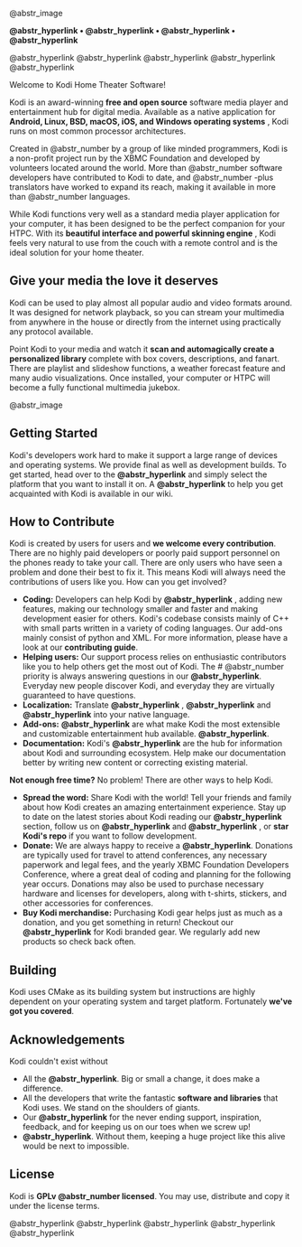 @abstr_image 

**@abstr_hyperlink • @abstr_hyperlink • @abstr_hyperlink • @abstr_hyperlink**

@abstr_hyperlink @abstr_hyperlink @abstr_hyperlink @abstr_hyperlink @abstr_hyperlink 

Welcome to Kodi Home Theater Software! 

Kodi is an award-winning **free and open source** software media player and entertainment hub for digital media. Available as a native application for **Android, Linux, BSD, macOS, iOS, and Windows operating systems** , Kodi runs on most common processor architectures.

Created in @abstr_number by a group of like minded programmers, Kodi is a non-profit project run by the XBMC Foundation and developed by volunteers located around the world. More than @abstr_number software developers have contributed to Kodi to date, and @abstr_number -plus translators have worked to expand its reach, making it available in more than @abstr_number languages.

While Kodi functions very well as a standard media player application for your computer, it has been designed to be the perfect companion for your HTPC. With its **beautiful interface and powerful skinning engine** , Kodi feels very natural to use from the couch with a remote control and is the ideal solution for your home theater.

## Give your media the love it deserves

Kodi can be used to play almost all popular audio and video formats around. It was designed for network playback, so you can stream your multimedia from anywhere in the house or directly from the internet using practically any protocol available.

Point Kodi to your media and watch it **scan and automagically create a personalized library** complete with box covers, descriptions, and fanart. There are playlist and slideshow functions, a weather forecast feature and many audio visualizations. Once installed, your computer or HTPC will become a fully functional multimedia jukebox.

@abstr_image 

## Getting Started

Kodi's developers work hard to make it support a large range of devices and operating systems. We provide final as well as development builds. To get started, head over to the **@abstr_hyperlink** and simply select the platform that you want to install it on. A **@abstr_hyperlink** to help you get acquainted with Kodi is available in our wiki.

## How to Contribute

Kodi is created by users for users and **we welcome every contribution**. There are no highly paid developers or poorly paid support personnel on the phones ready to take your call. There are only users who have seen a problem and done their best to fix it. This means Kodi will always need the contributions of users like you. How can you get involved?

  * **Coding:** Developers can help Kodi by **@abstr_hyperlink** , adding new features, making our technology smaller and faster and making development easier for others. Kodi's codebase consists mainly of C++ with small parts written in a variety of coding languages. Our add-ons mainly consist of python and XML. For more information, please have a look at our **contributing guide**.
  * **Helping users:** Our support process relies on enthusiastic contributors like you to help others get the most out of Kodi. The # @abstr_number priority is always answering questions in our **@abstr_hyperlink**. Everyday new people discover Kodi, and everyday they are virtually guaranteed to have questions.
  * **Localization:** Translate **@abstr_hyperlink** , **@abstr_hyperlink** and **@abstr_hyperlink** into your native language.
  * **Add-ons:** **@abstr_hyperlink** are what make Kodi the most extensible and customizable entertainment hub available. **@abstr_hyperlink**.
  * **Documentation:** Kodi's **@abstr_hyperlink** are the hub for information about Kodi and surrounding ecosystem. Help make our documentation better by writing new content or correcting existing material.



**Not enough free time?** No problem! There are other ways to help Kodi.

  * **Spread the word:** Share Kodi with the world! Tell your friends and family about how Kodi creates an amazing entertainment experience. Stay up to date on the latest stories about Kodi reading our **@abstr_hyperlink** section, follow us on **@abstr_hyperlink** and **@abstr_hyperlink** , or **star Kodi's repo** if you want to follow development.
  * **Donate:** We are always happy to receive a **@abstr_hyperlink**. Donations are typically used for travel to attend conferences, any necessary paperwork and legal fees, and the yearly XBMC Foundation Developers Conference, where a great deal of coding and planning for the following year occurs. Donations may also be used to purchase necessary hardware and licenses for developers, along with t-shirts, stickers, and other accessories for conferences.
  * **Buy Kodi merchandise:** Purchasing Kodi gear helps just as much as a donation, and you get something in return! Checkout our **@abstr_hyperlink** for Kodi branded gear. We regularly add new products so check back often.



## Building

Kodi uses CMake as its building system but instructions are highly dependent on your operating system and target platform. Fortunately **we've got you covered**.

## Acknowledgements

Kodi couldn't exist without

  * All the **@abstr_hyperlink**. Big or small a change, it does make a difference.
  * All the developers that write the fantastic **software and libraries** that Kodi uses. We stand on the shoulders of giants.
  * Our **@abstr_hyperlink** for the never ending support, inspiration, feedback, and for keeping us on our toes when we screw up!
  * **@abstr_hyperlink**. Without them, keeping a huge project like this alive would be next to impossible.



## License

Kodi is **GPLv @abstr_number licensed**. You may use, distribute and copy it under the license terms.

@abstr_hyperlink @abstr_hyperlink @abstr_hyperlink @abstr_hyperlink @abstr_hyperlink 
